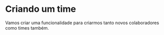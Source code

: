 # Criando um time

Vamos criar uma funcionalidade para criarmos tanto novos colaboradores como times também.
